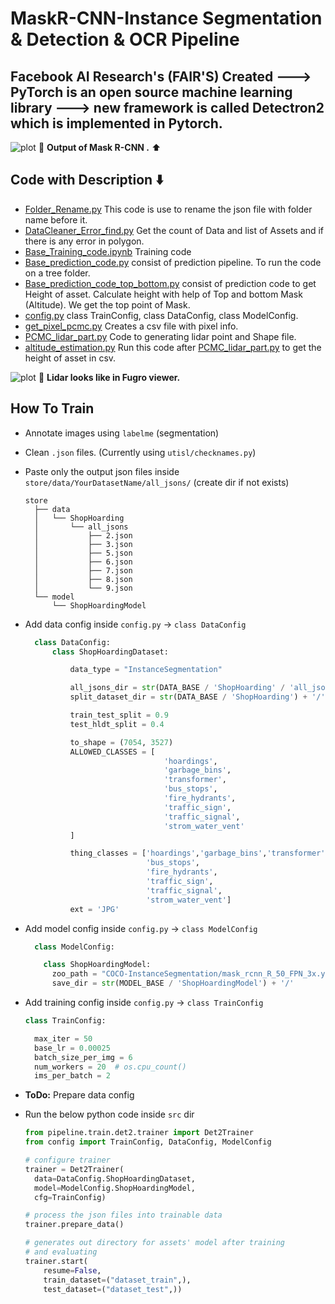 # MaskR-CNN-Instance Segmentation & Detection & OCR Pipeline 
## Facebook AI Research's (FAIR'S) Created ---> PyTorch is an open source machine learning library ---> new framework is called Detectron2 which is implemented in Pytorch.
 ![plot](https://github.com/AbirKhan96/SampleImages_AI-ML/blob/main/Track_A-Ladybug-1285.jpg) :dart: **Output of Mask R-CNN .** :arrow_up:
 
## Code with Description :arrow_down:
 - [Folder_Rename.py](https://github.com/AbirKhan96/MaskR-CNN-InstanceSegmentation/blob/main/src/Folder_Rename.py) This code is use to rename the json file with folder name before it.
 - [DataCleaner_Error_find.py](https://github.com/AbirKhan96/MaskR-CNN-InstanceSegmentation/blob/main/src/DataCleaner_Error_find.py) Get the count of Data and list of Assets and if there is any error in polygon.
 - [Base_Training_code.ipynb](https://github.com/AbirKhan96/MaskR-CNN-InstanceSegmentation/blob/main/src/Base_Training_code.ipynb) Training code 
 - [Base_prediction_code.py](https://github.com/AbirKhan96/MaskR-CNN-InstanceSegmentation/blob/main/src/Base_prediction_code.py) consist of prediction pipeline. To run the code on a tree folder.
 - [Base_prediction_code_top_bottom.py](https://github.com/AbirKhan96/MaskR-CNN-InstanceSegmentation/blob/main/src/Base_prediction_code_top_bottom.py) consist of prediction code to get Height of asset. Calculate height with help of Top and bottom Mask (Altitude). We get the top point of Mask.
 - [config.py](https://github.com/AbirKhan96/MaskR-CNN-InstanceSegmentation/blob/main/src/config.py) class TrainConfig, class DataConfig, class ModelConfig.
 - [get_pixel_pcmc.py](https://github.com/AbirKhan96/MaskR-CNN-InstanceSegmentation/blob/main/get_pixel_pcmc.py) Creates a csv file with pixel info.
 - [PCMC_lidar_part.py](https://github.com/AbirKhan96/MaskR-CNN-InstanceSegmentation/blob/main/PCMC_lidar_part.py) Code to generating lidar point and Shape file.
 - [altitude_estimation.py](https://github.com/AbirKhan96/MaskR-CNN-InstanceSegmentation/blob/main/altitude_estimation.py) Run this code after [PCMC_lidar_part.py](https://github.com/AbirKhan96/MaskR-CNN-InstanceSegmentation/blob/main/PCMC_lidar_part.py) to get the height of asset in csv.
 
 ![plot](https://github.com/AbirKhan96/SampleImages_AI-ML/blob/main/Lidar..png) :dart: **Lidar looks like in Fugro viewer.**  
 
 
 ## How To Train

- Annotate images using `labelme` (segmentation)
  
- Clean `.json` files. (Currently using `utisl/checknames.py`)
  
- Paste only the output json files inside `store/data/YourDatasetName/all_jsons/` (create dir if not exists)
  ```
  store
    ├── data
    │   └── ShopHoarding
    │       └── all_jsons
    │           ├── 2.json
    │           ├── 3.json
    │           ├── 5.json
    │           ├── 6.json
    │           ├── 7.json
    │           ├── 8.json
    │           └── 9.json
    └── model
        └── ShopHoardingModel
  ```

- Add data config inside `config.py` -> `class DataConfig`
  ```python
    class DataConfig:
        class ShopHoardingDataset:

            data_type = "InstanceSegmentation"

            all_jsons_dir = str(DATA_BASE / 'ShopHoarding' / 'all_jsons') + '/'
            split_dataset_dir = str(DATA_BASE / 'ShopHoarding') + '/'

            train_test_split = 0.9
            test_hldt_split = 0.4

            to_shape = (7054, 3527)
            ALLOWED_CLASSES = [
                                 'hoardings', 
                                 'garbage_bins', 
                                 'transformer', 
                                 'bus_stops', 
                                 'fire_hydrants', 
                                 'traffic_sign', 
                                 'traffic_signal', 
                                 'strom_water_vent'                              
            ]

            thing_classes = ['hoardings','garbage_bins','transformer', 
                             'bus_stops', 
                             'fire_hydrants', 
                             'traffic_sign', 
                             'traffic_signal', 
                             'strom_water_vent']
            ext = 'JPG'

  ```

- Add model config inside `config.py` -> `class ModelConfig`
  ```python
    class ModelConfig:

      class ShopHoardingModel:
        zoo_path = "COCO-InstanceSegmentation/mask_rcnn_R_50_FPN_3x.yaml"
        save_dir = str(MODEL_BASE / 'ShopHoardingModel') + '/'
  ```
- Add training config inside `config.py` -> `class TrainConfig`
  ```python
  class TrainConfig:

    max_iter = 50
    base_lr = 0.00025
    batch_size_per_img = 6
    num_workers = 20  # os.cpu_count()
    ims_per_batch = 2
  ```

- **ToDo:** Prepare data config

- Run the below python code inside `src` dir
  ```python
  from pipeline.train.det2.trainer import Det2Trainer
  from config import TrainConfig, DataConfig, ModelConfig

  # configure trainer
  trainer = Det2Trainer(
    data=DataConfig.ShopHoardingDataset,
    model=ModelConfig.ShopHoardingModel,
    cfg=TrainConfig)

  # process the json files into trainable data
  trainer.prepare_data()

  # generates out directory for assets' model after training
  # and evaluating
  trainer.start(
      resume=False,
      train_dataset=("dataset_train",),
      test_dataset=("dataset_test",))
  ```
